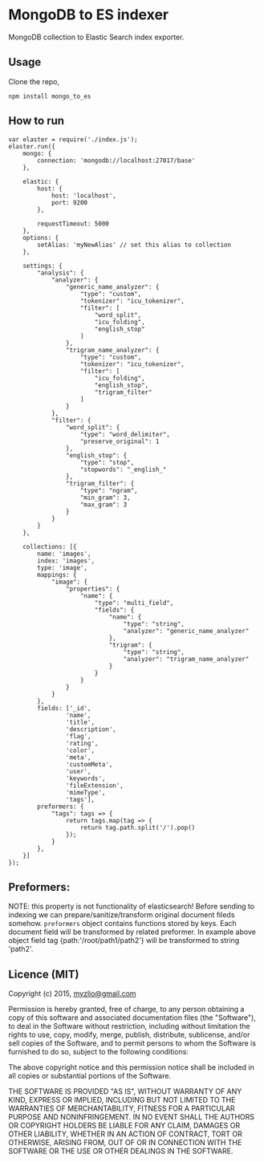 # MongoDB to ES indexer

MongoDB collection to Elastic Search index exporter.

## Usage

Clone the repo,

```
npm install mongo_to_es
```

## How to run
```
var elaster = require('./index.js');
elaster.run({
	mongo: {
		connection: 'mongodb://localhost:27017/base'
	},

	elastic: {
		host: {
			host: 'localhost',
			port: 9200
		},

		requestTimeout: 5000
	},
	options: {
		setAlias: 'myNewAlias' // set this alias to collection
	},

	settings: {
		"analysis": {
			"analyzer": {
				"generic_name_analyzer": {
					"type": "custom",
					"tokenizer": "icu_tokenizer",
					"filter": [
						"word_split",
						"icu_folding",
						"english_stop"
					]
				},
				"trigram_name_analyzer": {
					"type": "custom",
					"tokenizer": "icu_tokenizer",
					"filter": [
						"icu_folding",
						"english_stop",
						"trigram_filter"
					]
				}
			},
			"filter": {
				"word_split": {
					"type": "word_delimiter",
					"preserve_original": 1
				},
				"english_stop": {
					"type": "stop",
					"stopwords": "_english_"
				},
				"trigram_filter": {
					"type": "ngram",
					"min_gram": 3,
					"max_gram": 3
				}
			}
		}
	},

	collections: [{
		name: 'images',
		index: 'images',
		type: 'image',
		mappings: {
			"image": {
				"properties": {
					"name": {
						"type": "multi_field",
						"fields": {
							"name": {
								"type": "string",
								"analyzer": "generic_name_analyzer"
							},
							"trigram": {
								"type": "string",
								"analyzer": "trigram_name_analyzer"
							}
						}
					}
				}
			}
		},
		fields: ['_id',
				'name',
				'title',
				'description',
				'flag',
				'rating',
				'color',
				'meta',
				'customMeta',
				'user',
				'keywords',
				'fileExtension',
				'mimeType',
				'tags'],
		preformers: {
			"tags": tags => {
				return tags.map(tag => {
					return tag.path.split('/').pop()
				});
			}
		},
	}]
});

```

Preformers:
---

NOTE: this property is not functionality of elasticsearch! Before sending to indexing we can prepare/sanitize/transform original document fileds somehow. ```preformers``` object contains functions stored by keys. Each document field will be transformed by related preformer. In example above object field tag {path:'/root/path1/path2'} will be transformed to string 'path2'. 


## Licence (MIT)

Copyright (c) 2015, myzlio@gmail.com

Permission is hereby granted, free of charge, to any person obtaining a copy of this software and associated documentation files (the "Software"), to deal in the Software without restriction, including without limitation the rights to use, copy, modify, merge, publish, distribute, sublicense, and/or sell copies of the Software, and to permit persons to whom the Software is furnished to do so, subject to the following conditions:

The above copyright notice and this permission notice shall be included in all copies or substantial portions of the Software.

THE SOFTWARE IS PROVIDED "AS IS", WITHOUT WARRANTY OF ANY KIND, EXPRESS OR IMPLIED, INCLUDING BUT NOT LIMITED TO THE WARRANTIES OF MERCHANTABILITY, FITNESS FOR A PARTICULAR PURPOSE AND NONINFRINGEMENT. IN NO EVENT SHALL THE AUTHORS OR COPYRIGHT HOLDERS BE LIABLE FOR ANY CLAIM, DAMAGES OR OTHER LIABILITY, WHETHER IN AN ACTION OF CONTRACT, TORT OR OTHERWISE, ARISING FROM, OUT OF OR IN CONNECTION WITH THE SOFTWARE OR THE USE OR OTHER DEALINGS IN THE SOFTWARE.
